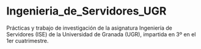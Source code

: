 # Ingenieria_de_Servidores_UGR
Prácticas y trabajo de investigación de la asignatura Ingeniería de Servidores (ISE) de la Universidad de Granada (UGR), impartida en 3º en el 1er cuatrimestre.
